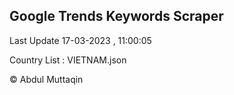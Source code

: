 

## Google Trends Keywords Scraper 
 
Last Update 17-03-2023 , 11:00:05

Country List :
VIETNAM.json



© Abdul Muttaqin 
